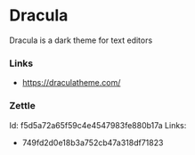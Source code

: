 # Dracula

Dracula is a dark theme for text editors

### Links

- https://draculatheme.com/

### Zettle

Id: f5d5a72a65f59c4e4547983fe880b17a
Links:
- 749fd2d0e18b3a752cb47a318df71823
